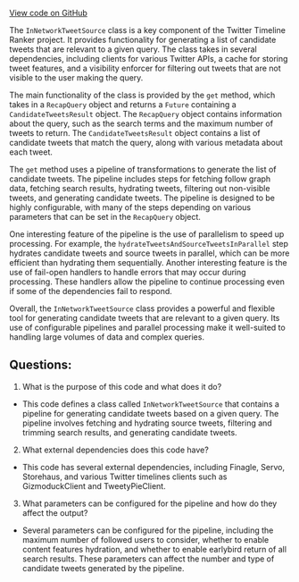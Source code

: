 [View code on GitHub](https://github.com/misbahsy/the-algorithm/timelineranker/server/src/main/scala/com/twitter/timelineranker/in_network_tweets/InNetworkTweetSource.scala)

The `InNetworkTweetSource` class is a key component of the Twitter Timeline Ranker project. It provides functionality for generating a list of candidate tweets that are relevant to a given query. The class takes in several dependencies, including clients for various Twitter APIs, a cache for storing tweet features, and a visibility enforcer for filtering out tweets that are not visible to the user making the query.

The main functionality of the class is provided by the `get` method, which takes in a `RecapQuery` object and returns a `Future` containing a `CandidateTweetsResult` object. The `RecapQuery` object contains information about the query, such as the search terms and the maximum number of tweets to return. The `CandidateTweetsResult` object contains a list of candidate tweets that match the query, along with various metadata about each tweet.

The `get` method uses a pipeline of transformations to generate the list of candidate tweets. The pipeline includes steps for fetching follow graph data, fetching search results, hydrating tweets, filtering out non-visible tweets, and generating candidate tweets. The pipeline is designed to be highly configurable, with many of the steps depending on various parameters that can be set in the `RecapQuery` object.

One interesting feature of the pipeline is the use of parallelism to speed up processing. For example, the `hydrateTweetsAndSourceTweetsInParallel` step hydrates candidate tweets and source tweets in parallel, which can be more efficient than hydrating them sequentially. Another interesting feature is the use of fail-open handlers to handle errors that may occur during processing. These handlers allow the pipeline to continue processing even if some of the dependencies fail to respond.

Overall, the `InNetworkTweetSource` class provides a powerful and flexible tool for generating candidate tweets that are relevant to a given query. Its use of configurable pipelines and parallel processing make it well-suited to handling large volumes of data and complex queries.
## Questions: 
 1. What is the purpose of this code and what does it do?
- This code defines a class called `InNetworkTweetSource` that contains a pipeline for generating candidate tweets based on a given query. The pipeline involves fetching and hydrating source tweets, filtering and trimming search results, and generating candidate tweets.

2. What external dependencies does this code have?
- This code has several external dependencies, including Finagle, Servo, Storehaus, and various Twitter timelines clients such as GizmoduckClient and TweetyPieClient.

3. What parameters can be configured for the pipeline and how do they affect the output?
- Several parameters can be configured for the pipeline, including the maximum number of followed users to consider, whether to enable content features hydration, and whether to enable earlybird return of all search results. These parameters can affect the number and type of candidate tweets generated by the pipeline.